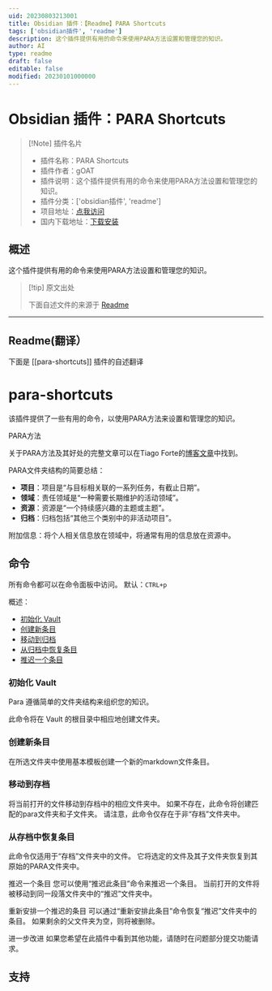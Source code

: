 ```yaml
---
uid: 20230803213001
title: Obsidian 插件：【Readme】PARA Shortcuts
tags: ['obsidian插件', 'readme']
description: 这个插件提供有用的命令来使用PARA方法设置和管理您的知识。
author: AI
type: readme
draft: false
editable: false
modified: 20230101000000
---
```


# Obsidian 插件：PARA Shortcuts

> [!Note] 插件名片
> - 插件名称：PARA Shortcuts
> - 插件作者：gOAT
> - 插件说明：这个插件提供有用的命令来使用PARA方法设置和管理您的知识。
> - 插件分类：['obsidian插件', 'readme']
> - 项目地址：[点我访问](https://github.com/gOATiful/para-shortcuts)
> - 国内下载地址：[下载安装](https://pkmer.cn/products/plugin/pluginMarket/?para-shortcuts)

## 概述

这个插件提供有用的命令来使用PARA方法设置和管理您的知识。



> [!tip] 原文出处
> 
>下面自述文件的来源于 [Readme](https://ghproxy.net/https://raw.githubusercontent.com/gOATiful/para-shortcuts/master/README.md)
> 

---

## Readme(翻译）

下面是 [[para-shortcuts]] 插件的自述翻译



# para-shortcuts



该插件提供了一些有用的命令，以使用PARA方法来设置和管理您的知识。

PARA方法

关于PARA方法及其好处的完整文章可以在Tiago Forte的[博客文章](https://fortelabs.co/blog/para/)中找到。

PARA文件夹结构的简要总结：
- **项目**：项目是“与目标相关联的一系列任务，有截止日期”。
- **领域**：责任领域是“一种需要长期维护的活动领域”。
- **资源**：资源是“一个持续感兴趣的主题或主题”。
- **归档**：归档包括“其他三个类别中的非活动项目”。

附加信息：将个人相关信息放在领域中，将通常有用的信息放在资源中。

## 命令

所有命令都可以在命令面板中访问。
默认：`CTRL+p`

概述：
- [初始化 Vault](init-vault)
- [创建新条目](create-new-entry)
- [移动到归档](move-to-archive)
- [从归档中恢复条目](restore-entry-from-archive)
- [推迟一个条目](postpone-an-entry)

### 初始化 Vault

Para 遵循简单的文件夹结构来组织您的知识。

此命令将在 Vault 的根目录中相应地创建文件夹。

### 创建新条目
在所选文件夹中使用基本模板创建一个新的markdown文件条目。

### 移动到存档
将当前打开的文件移动到存档中的相应文件夹中。
如果不存在，此命令将创建匹配的para文件夹和子文件夹。
请注意，此命令仅存在于非“存档”文件夹中。

### 从存档中恢复条目
此命令仅适用于“存档”文件夹中的文件。
它将选定的文件及其子文件夹恢复到其原始的PARA文件夹中。

推迟一个条目
您可以使用“推迟此条目”命令来推迟一个条目。
当前打开的文件将被移动到同一段落文件夹中的“推迟”文件夹中。

重新安排一个推迟的条目
可以通过“重新安排此条目”命令恢复“推迟”文件夹中的条目。
如果剩余的父文件夹为空，则将被删除。

进一步改进
如果您希望在此插件中看到其他功能，请随时在问题部分提交功能请求。

## 支持




